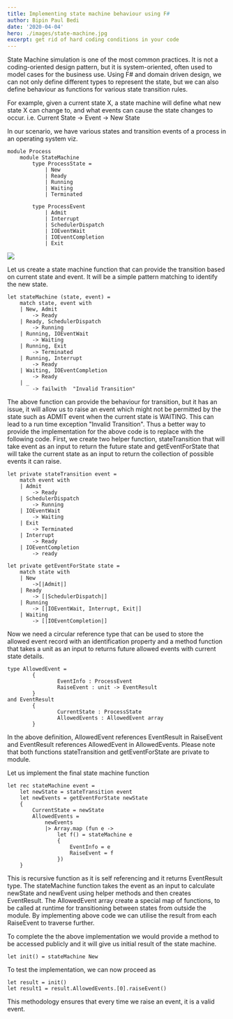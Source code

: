 ```yaml
---
title: Implementing state machine behaviour using F#
author: Bipin Paul Bedi
date: '2020-04-04'
hero: ./images/state-machine.jpg
excerpt: get rid of hard coding conditions in your code
---
```


State Machine simulation is one of the most common practices. It is not a coding-oriented design pattern, but it is system-oriented, often used to model cases for the business use. Using F\# and domain driven design, we can not only define different types to represent the state, but we can also define behaviour as functions for various state transition rules.

For example, given a current state X, a state machine will define what new state X can change to, and what events can cause the state changes to occur. i.e. Current State -&gt; Event -&gt; New State

In our scenario, we have various states and transition events of a process in an operating system viz.

```text
module Process
    module StateMachine
        type ProcessState =
            | New
            | Ready
            | Running
            | Waiting
            | Terminated
        
        type ProcessEvent
            | Admit
            | Interrupt
            | SchedulerDispatch
            | IOEventWait
            | IOEventCompletion
            | Exit
```

![](../.gitbook/assets/osstates.jpg)

Let us create a state machine function that can provide the transition based on current state and event. It will be a simple pattern matching to identify the new state.

```text
let stateMachine (state, event) =
    match state, event with
    | New, Admit
        -> Ready
    | Ready, SchedulerDispatch
        -> Running
    | Running, IOEventWait
        -> Waiting
    | Running, Exit
        -> Terminated
    | Running, Interrupt
        -> Ready
    | Waiting, IOEventCompletion
        -> Ready
    | _
        -> failwith  "Invalid Transition"
```

The above function can provide the behaviour for transition, but it has an issue, it will allow us to raise an event which might not be permitted by the state such as ADMIT event when the current state is WAITING. This can lead to a run time exception "Invalid Transition". Thus a better way to provide the implementation for the above code is to replace with the following code. First, we create two helper function, stateTransition that will take event as an input to return the future state and getEventForState that will take the current state as an input to return the collection of possible events it can raise.

```text
let private stateTransition event =
    match event with
    | Admit
        -> Ready
    | SchedulerDispatch
        -> Running
    | IOEventWait
        -> Waiting
    | Exit
        -> Terminated
    | Interrupt
        -> Ready
    | IOEventCompletion
        -> ready
        
let private getEventForState state =
    match state with
    | New
        ->[|Admit|]
    | Ready
        -> [|SchedulerDispatch|]
    | Running
        -> [|IOEventWait, Interrupt, Exit|]
    | Waiting
        -> [|IOEventCompletion|]
```

Now we need a circular reference type that can be used to store the allowed event record with an identification property and a method function that takes a unit as an input to returns future allowed events with current state details.

```text
type AllowedEvent = 
        {
                EventInfo : ProcessEvent
                RaiseEvent : unit -> EventResult
        }
and EventResult
        {
                CurrentState : ProcessState
                AllowedEvents : AllowedEvent array
        }
```

In the above definition, AllowedEvent references EventResult in RaiseEvent and EventResult references AllowedEvent in AllowedEvents. Please note that both functions stateTransition and getEventForState are private to module.

Let us implement the final state machine function

```text
let rec stateMachine event =
    let newState = stateTransition event
    let newEvents = getEventForState newState
    {
        CurrentState = newState
        AllowedEvents = 
            newEvents
            |> Array.map (fun e ->
                let f() = stateMachine e
                {
                    EventInfo = e
                    RaiseEvent = f
                })
    }
```

This is recursive function as it is self referencing and it returns EventResult type. The stateMachine function takes the event as an input to calculate newState and newEvent using helper methods and then creates EventResult. The AllowedEvent array create a special map of functions, to be called at runtime for transitioning between states from outside the module. By implementing above code we can utilise the result from each RaiseEvent to traverse further.

To complete the the above implementation we would provide a method to be accessed publicly and it will give us initial result of the state machine.

```text
let init() = stateMachine New
```

To test the implementation, we can now proceed as

```text
let result = init()
let result1 = result.AllowedEvents.[0].raiseEvent()
```

This methodology ensures that every time we raise an event, it is a valid event.

